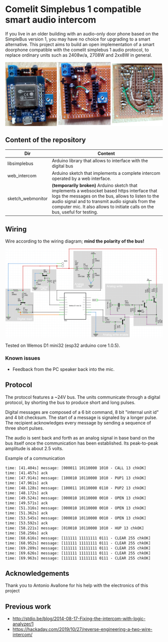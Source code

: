 # Comelit Simplebus 1 compatible smart audio intercom
If you live in an older building with an audio-only door phone based on the SimpleBus version 1, you may have no choice for upgrading to a smart alternative. This project aims to build an open implementation of a smart doorphone compatible with the comelit simplebus 1 audio protocol, to replace ordinary units such as 2408w/a, 2708W and 2xx8W in general.

![](built.jpg)

## Content of the repository
| Dir | Content 
------- | --- 
| libsimplebus | Arduino library that allows to interface with the digital bus 
| web_intercom | Arduino sketch that implements a complete intercom operated by a web interface. 
| sketch_webmonitor | **(temporarily broken)** Arduino sketch that implements a websocket based https interface that logs the messages on the bus, allows to listen to the audio signal and to transmit audio signals from the computer mic. It also allows to initiate calls on the bus, useful for testing. 


## Wiring

Wire according to the wiring diagram; **mind the polarity of the bus!**

![](sketch_webmonitor/wiring.gif)

Tested on Wemos D1 mini32 (esp32 arduino core 1.0.5).


### Known issues
* Feedback from the PC speaker back into the mic.


## Protocol

The protocol features a ~24V bus. The units communicate through a digital protocol, by shorting the bus to produce short and long pulses.

Digital messages are composed of a 6 bit command, 8 bit "internal unit id" and 4 bit checksum. The start of a message is signaled by a longer pulse.
The recipient acknowledges every message by sending a sequence of three short pulses.

The audio is sent back and forth as an analog signal in base band on the bus itself once the communication has been established. Its peak-to-peak amplitude is about 2.5 volts.

Example of a communication
```
time: [41.404s] message: [000011 10110000 1010 - CALL 13 chkOK]
time: [41.457s] ack
time: [47.914s] message: [100010 10110000 1010 - PUP1 13 chkOK]
time: [47.961s] ack
time: [48.128s] message: [100011 10110000 0110 - PUP2 13 chkOK]
time: [48.172s] ack
time: [49.524s] message: [000010 10110000 0010 - OPEN 13 chkOK]
time: [49.571s] ack
time: [51.316s] message: [000010 10110000 0010 - OPEN 13 chkOK]
time: [51.362s] ack
time: [53.545s] message: [000010 10110000 0010 - OPEN 13 chkOK]
time: [53.592s] ack
time: [58.221s] message: [010010 10110000 1010 - HUP 13 chkOK]
time: [58.256s] ack
time: [68.616s] message: [111111 11111111 0111 - CLEAR 255 chkOK]
time: [68.952s] message: [111111 11111111 0111 - CLEAR 255 chkOK]
time: [69.289s] message: [111111 11111111 0111 - CLEAR 255 chkOK]
time: [69.626s] message: [111111 11111111 0111 - CLEAR 255 chkOK]
time: [69.963s] message: [111111 11111111 0111 - CLEAR 255 chkOK]
```


## Acknowledgements
Thank you to Antonio Avallone for his help with the electronics of this project

## Previous work
* http://stdio.be/blog/2014-08-17-Fixing-the-intercom-with-logic-analyzer/1
* https://hackaday.com/2019/10/27/reverse-engineering-a-two-wire-intercom/
